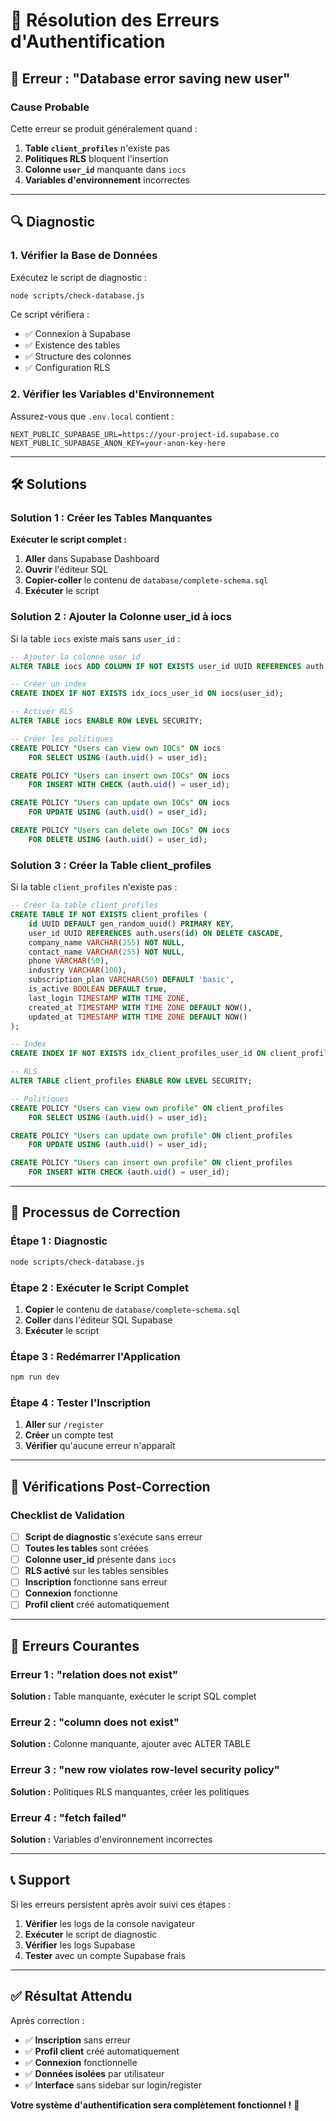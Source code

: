 # 🔧 Résolution des Erreurs d'Authentification

## 🚨 **Erreur : "Database error saving new user"**

### **Cause Probable**
Cette erreur se produit généralement quand :
1. **Table `client_profiles`** n'existe pas
2. **Politiques RLS** bloquent l'insertion
3. **Colonne `user_id`** manquante dans `iocs`
4. **Variables d'environnement** incorrectes

---

## 🔍 **Diagnostic**

### **1. Vérifier la Base de Données**

Exécutez le script de diagnostic :

```bash
node scripts/check-database.js
```

Ce script vérifiera :
- ✅ Connexion à Supabase
- ✅ Existence des tables
- ✅ Structure des colonnes
- ✅ Configuration RLS

### **2. Vérifier les Variables d'Environnement**

Assurez-vous que `.env.local` contient :

```env
NEXT_PUBLIC_SUPABASE_URL=https://your-project-id.supabase.co
NEXT_PUBLIC_SUPABASE_ANON_KEY=your-anon-key-here
```

---

## 🛠️ **Solutions**

### **Solution 1 : Créer les Tables Manquantes**

**Exécuter le script complet :**

1. **Aller** dans Supabase Dashboard
2. **Ouvrir** l'éditeur SQL
3. **Copier-coller** le contenu de `database/complete-schema.sql`
4. **Exécuter** le script

### **Solution 2 : Ajouter la Colonne user_id à iocs**

Si la table `iocs` existe mais sans `user_id` :

```sql
-- Ajouter la colonne user_id
ALTER TABLE iocs ADD COLUMN IF NOT EXISTS user_id UUID REFERENCES auth.users(id) ON DELETE CASCADE;

-- Créer un index
CREATE INDEX IF NOT EXISTS idx_iocs_user_id ON iocs(user_id);

-- Activer RLS
ALTER TABLE iocs ENABLE ROW LEVEL SECURITY;

-- Créer les politiques
CREATE POLICY "Users can view own IOCs" ON iocs
    FOR SELECT USING (auth.uid() = user_id);

CREATE POLICY "Users can insert own IOCs" ON iocs
    FOR INSERT WITH CHECK (auth.uid() = user_id);

CREATE POLICY "Users can update own IOCs" ON iocs
    FOR UPDATE USING (auth.uid() = user_id);

CREATE POLICY "Users can delete own IOCs" ON iocs
    FOR DELETE USING (auth.uid() = user_id);
```

### **Solution 3 : Créer la Table client_profiles**

Si la table `client_profiles` n'existe pas :

```sql
-- Créer la table client_profiles
CREATE TABLE IF NOT EXISTS client_profiles (
    id UUID DEFAULT gen_random_uuid() PRIMARY KEY,
    user_id UUID REFERENCES auth.users(id) ON DELETE CASCADE,
    company_name VARCHAR(255) NOT NULL,
    contact_name VARCHAR(255) NOT NULL,
    phone VARCHAR(50),
    industry VARCHAR(100),
    subscription_plan VARCHAR(50) DEFAULT 'basic',
    is_active BOOLEAN DEFAULT true,
    last_login TIMESTAMP WITH TIME ZONE,
    created_at TIMESTAMP WITH TIME ZONE DEFAULT NOW(),
    updated_at TIMESTAMP WITH TIME ZONE DEFAULT NOW()
);

-- Index
CREATE INDEX IF NOT EXISTS idx_client_profiles_user_id ON client_profiles(user_id);

-- RLS
ALTER TABLE client_profiles ENABLE ROW LEVEL SECURITY;

-- Politiques
CREATE POLICY "Users can view own profile" ON client_profiles
    FOR SELECT USING (auth.uid() = user_id);

CREATE POLICY "Users can update own profile" ON client_profiles
    FOR UPDATE USING (auth.uid() = user_id);

CREATE POLICY "Users can insert own profile" ON client_profiles
    FOR INSERT WITH CHECK (auth.uid() = user_id);
```

---

## 🔄 **Processus de Correction**

### **Étape 1 : Diagnostic**
```bash
node scripts/check-database.js
```

### **Étape 2 : Exécuter le Script Complet**
1. **Copier** le contenu de `database/complete-schema.sql`
2. **Coller** dans l'éditeur SQL Supabase
3. **Exécuter** le script

### **Étape 3 : Redémarrer l'Application**
```bash
npm run dev
```

### **Étape 4 : Tester l'Inscription**
1. **Aller** sur `/register`
2. **Créer** un compte test
3. **Vérifier** qu'aucune erreur n'apparaît

---

## 🎯 **Vérifications Post-Correction**

### **Checklist de Validation**

- [ ] **Script de diagnostic** s'exécute sans erreur
- [ ] **Toutes les tables** sont créées
- [ ] **Colonne user_id** présente dans `iocs`
- [ ] **RLS activé** sur les tables sensibles
- [ ] **Inscription** fonctionne sans erreur
- [ ] **Connexion** fonctionne
- [ ] **Profil client** créé automatiquement

---

## 🚨 **Erreurs Courantes**

### **Erreur 1 : "relation does not exist"**
**Solution :** Table manquante, exécuter le script SQL complet

### **Erreur 2 : "column does not exist"**
**Solution :** Colonne manquante, ajouter avec ALTER TABLE

### **Erreur 3 : "new row violates row-level security policy"**
**Solution :** Politiques RLS manquantes, créer les politiques

### **Erreur 4 : "fetch failed"**
**Solution :** Variables d'environnement incorrectes

---

## 📞 **Support**

Si les erreurs persistent après avoir suivi ces étapes :

1. **Vérifier** les logs de la console navigateur
2. **Exécuter** le script de diagnostic
3. **Vérifier** les logs Supabase
4. **Tester** avec un compte Supabase frais

---

## ✅ **Résultat Attendu**

Après correction :
- ✅ **Inscription** sans erreur
- ✅ **Profil client** créé automatiquement
- ✅ **Connexion** fonctionnelle
- ✅ **Données isolées** par utilisateur
- ✅ **Interface** sans sidebar sur login/register

**Votre système d'authentification sera complètement fonctionnel !** 🎉 